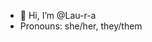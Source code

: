 - 👋 Hi, I’m @Lau-r-a
- Pronouns: she/her, they/them

<!---
Lau-r-a/Lau-r-a is a ✨ special ✨ repository because its `README.md` (this file) appears on your GitHub profile.
You can click the Preview link to take a look at your changes.
--->
